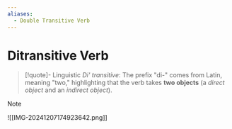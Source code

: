 ```yaml
---
aliases:
  - Double Transitive Verb
---
```

# Ditransitive Verb

> [!quote]- Linguistic
> *Di' transitive*:
> The prefix "di-" comes from Latin, meaning "two," highlighting that the verb takes **two objects** (a *direct object* and an *indirect object*).

> [!note]
> ![[IMG-20241207174923642.png]]